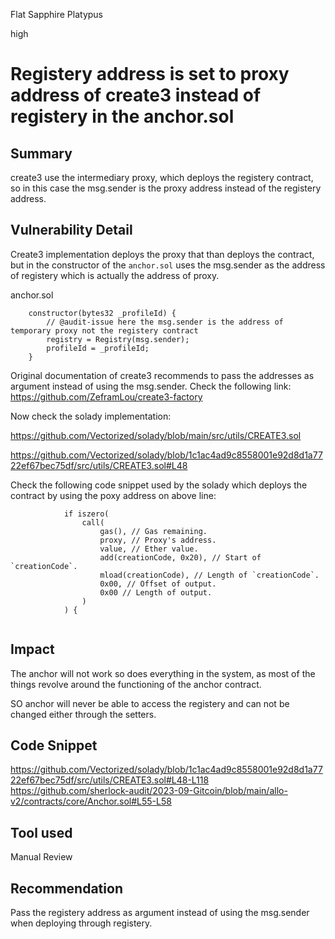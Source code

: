 Flat Sapphire Platypus

high

# Registery address is set to proxy address of create3 instead of registery in the anchor.sol
## Summary
create3 use the intermediary proxy, which deploys the registery contract, so in this case the msg.sender is the proxy address instead of the registery address.
## Vulnerability Detail
Create3 implementation deploys the proxy that than deploys the contract, but in the constructor of the `anchor.sol` uses the msg.sender as the address of registery which is actually the address of proxy.

anchor.sol
```solidity
    constructor(bytes32 _profileId) {
        // @audit-issue here the msg.sender is the address of temporary proxy not the registery contract
        registry = Registry(msg.sender);
        profileId = _profileId;
    }
```

Original documentation of create3 recommends to pass the addresses as argument instead of using the msg.sender. Check the following link:
https://github.com/ZeframLou/create3-factory

Now check the solady implementation:

https://github.com/Vectorized/solady/blob/main/src/utils/CREATE3.sol

https://github.com/Vectorized/solady/blob/1c1ac4ad9c8558001e92d8d1a7722ef67bec75df/src/utils/CREATE3.sol#L48

Check the following code snippet used by the solady which deploys the contract by using the poxy address on above line:

```solidity
            if iszero(
                call(
                    gas(), // Gas remaining.
                    proxy, // Proxy's address.
                    value, // Ether value.
                    add(creationCode, 0x20), // Start of `creationCode`.
                    mload(creationCode), // Length of `creationCode`.
                    0x00, // Offset of output.
                    0x00 // Length of output.
                )
            ) {
            
```
## Impact
The anchor will not work so does everything in the system, as most of the things revolve around the functioning of the anchor contract.


SO anchor will never be able to access the registery and can not be changed either through the setters.
## Code Snippet
https://github.com/Vectorized/solady/blob/1c1ac4ad9c8558001e92d8d1a7722ef67bec75df/src/utils/CREATE3.sol#L48-L118
https://github.com/sherlock-audit/2023-09-Gitcoin/blob/main/allo-v2/contracts/core/Anchor.sol#L55-L58
## Tool used

Manual Review

## Recommendation
Pass the registery address as argument instead of using the msg.sender when deploying through registery.